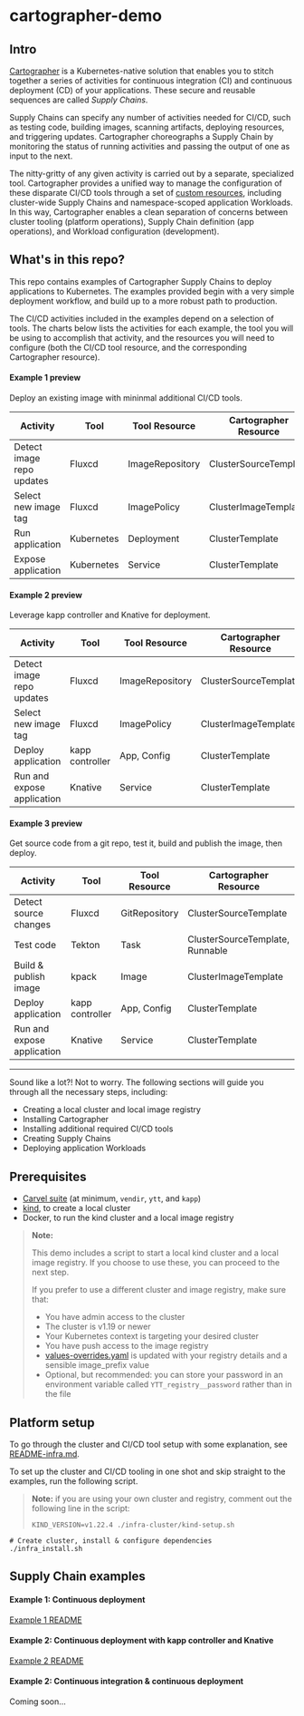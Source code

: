 # cartographer-demo

## Intro

[Cartographer] is a Kubernetes-native solution that enables you to stitch together a series of activities for continuous integration (CI) and continuous deployment (CD) of your applications.
These secure and reusable sequences are called _Supply Chains_.

Supply Chains can specify any number of activities needed for CI/CD, such as testing code, building images, scanning artifacts, deploying resources, and triggering updates.
Cartographer choreographs a Supply Chain by monitoring the status of running activities and passing the output of one as input to the next.

The nitty-gritty of any given activity is carried out by a separate, specialized tool.
Cartographer provides a unified way to manage the configuration of these disparate CI/CD tools through a set of [custom resources], including cluster-wide Supply Chains and namespace-scoped application Workloads.
In this way, Cartographer enables a clean separation of concerns between cluster tooling (platform operations), Supply Chain definition (app operations), and Workload configuration (development).

## What's in this repo?

This repo contains examples of Cartographer Supply Chains to deploy applications to Kubernetes.
The examples provided begin with a very simple deployment workflow, and build up to a more robust path to production.

The CI/CD activities included in the examples depend on a selection of tools.
The charts below lists the activities for each example, the tool you will be using to accomplish that activity, and the resources you will need to configure (both the CI/CD tool resource, and the corresponding Cartographer resource).

#### Example 1 preview
Deploy an existing image with mininmal additional CI/CD tools.

| Activity | Tool | Tool Resource | Cartographer Resource |
| --- | --- | --- | --- |
| Detect image repo updates | Fluxcd | ImageRepository | ClusterSourceTemplate |
| Select new image tag | Fluxcd | ImagePolicy | ClusterImageTemplate |
| Run application | Kubernetes | Deployment | ClusterTemplate |
| Expose application| Kubernetes | Service | ClusterTemplate |

#### Example 2 preview
Leverage kapp controller and Knative for deployment.

| Activity | Tool | Tool Resource | Cartographer Resource |
| --- | --- | --- | --- |
| Detect image repo updates | Fluxcd | ImageRepository | ClusterSourceTemplate |
| Select new image tag | Fluxcd | ImagePolicy | ClusterImageTemplate |
| Deploy application | kapp controller | App, Config | ClusterTemplate |
| Run and expose application | Knative | Service | ClusterTemplate |

#### Example 3 preview
Get source code from a git repo, test it, build and publish the image, then deploy.

| Activity | Tool | Tool Resource | Cartographer Resource |
| --- | --- | --- | --- |
| Detect source changes | Fluxcd | GitRepository | ClusterSourceTemplate |
| Test code | Tekton | Task | ClusterSourceTemplate, Runnable |
| Build & publish image | kpack | Image | ClusterImageTemplate |
| Deploy application | kapp controller | App, Config | ClusterTemplate |
| Run and expose application | Knative | Service | ClusterTemplate |

<hr />

Sound like a lot?!
Not to worry.
The following sections will guide you through all the necessary steps, including:
- Creating a local cluster and local image registry
- Installing Cartographer
- Installing additional required CI/CD tools
- Creating Supply Chains
- Deploying application Workloads

## Prerequisites

- [Carvel suite] (at minimum, `vendir`, `ytt`, and `kapp`)
- [kind], to create a local cluster
- Docker, to run the kind cluster and a local image registry

> **Note:**
>
> This demo includes a script to start a local kind cluster and a local image registry.
> If you choose to use these, you can proceed to the next step.
>
> If you prefer to use a different cluster and image registry, make sure that:
>  - You have admin access to the cluster
>  - The cluster is v1.19 or newer
>  - Your Kubernetes context is targeting your desired cluster
>  - You have push access to the image registry
>  - [values-overrides.yaml](values-overrides.yaml) is updated with your registry details and a sensible image_prefix value
>   - Optional, but recommended: you can store your password in an environment variable called `YTT_registry__password` rather than in the file

## Platform setup

To go through the cluster and CI/CD tool setup with some explanation, see [README-infra.md](README-infra.md).

To set up the cluster and CI/CD tooling in one shot and skip straight to the examples, run the following script.
> **Note:** if you are using your own cluster and registry, comment out the following line in the script:
>
> `KIND_VERSION=v1.22.4 ./infra-cluster/kind-setup.sh`
```shell
# Create cluster, install & configure dependencies
./infra_install.sh
```

## Supply Chain examples

#### Example 1: Continuous deployment

[Example 1 README](README-example-1.md)

#### Example 2: Continuous deployment with kapp controller and Knative

[Example 2 README](README-example-2.md)

#### Example 2: Continuous integration & continuous deployment

Coming soon...



[Cartographer]: https://cartographer.sh
[custom resources]: https://cartographer.sh/docs/reference/#resources
[Carvel suite]: https://carvel.dev/#whole-suite
[kind]: https://kind.sigs.k8s.io/docs/user/quick-start/#installation
